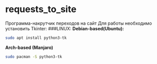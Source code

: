 # requests_to_site
Программа-накрутчик переходов на сайт
Для работы необходимо установить Tkinter:
###LINUX:
**Debian-based(Ubuntu):**
```bash
sudo apt install python3-tk
```
**Arch-based (Manjaro)**
```bash
sudo pacman -S python3-tk
```
